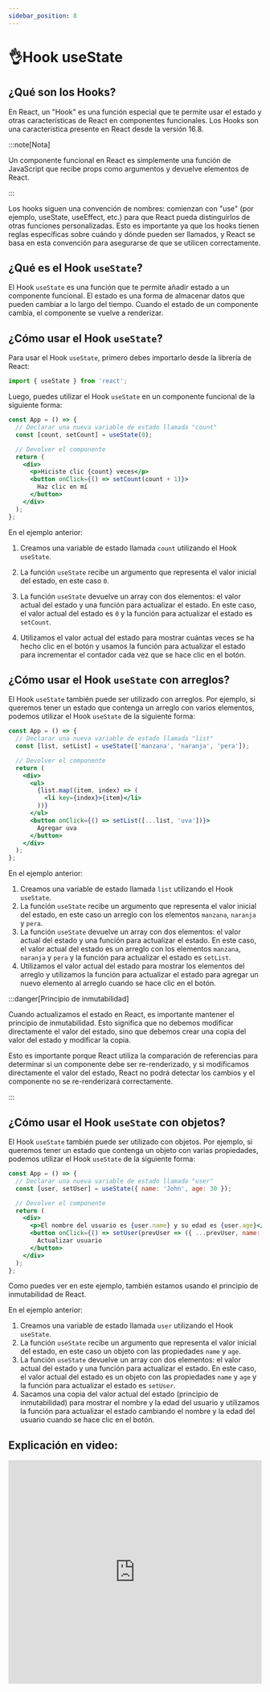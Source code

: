 ```yaml
---
sidebar_position: 8
---
```


# 👌Hook useState

## ¿Qué son los Hooks?

En React, un "Hook" es una función especial que te permite usar el estado y otras características de React en componentes funcionales. Los Hooks son una característica presente en React desde la versión 16.8.

:::note[Nota]

Un componente funcional en React es simplemente una función de JavaScript que recibe props como argumentos y devuelve elementos de React.

:::

Los hooks siguen una convención de nombres: comienzan con "use" (por ejemplo, useState, useEffect, etc.) para que React pueda distinguirlos de otras funciones personalizadas. Esto es importante ya que los hooks tienen reglas específicas sobre cuándo y dónde pueden ser llamados, y React se basa en esta convención para asegurarse de que se utilicen correctamente.

## ¿Qué es el Hook `useState`?

El Hook `useState` es una función que te permite añadir estado a un componente funcional. El estado es una forma de almacenar datos que pueden cambiar a lo largo del tiempo. Cuando el estado de un componente cambia, el componente se vuelve a renderizar.

## ¿Cómo usar el Hook `useState`?

Para usar el Hook `useState`, primero debes importarlo desde la librería de React:

```jsx
import { useState } from 'react';
```

Luego, puedes utilizar el Hook `useState` en un componente funcional de la siguiente forma:

```jsx
const App = () => {
  // Declarar una nueva variable de estado llamada "count"
  const [count, setCount] = useState(0);

  // Devolver el componente
  return (
    <div>
      <p>Hiciste clic {count} veces</p>
      <button onClick={() => setCount(count + 1)}>
        Haz clic en mí
      </button>
    </div>
  );
};
```

En el ejemplo anterior: 

1. Creamos una variable de estado llamada `count` utilizando el Hook `useState`. 
2. La función `useState` recibe un argumento que representa el valor inicial del estado, en este caso `0`. 
3. La función `useState` devuelve un array con dos elementos: el valor actual del estado y una función para actualizar el estado. En este caso, el valor actual del estado es `0` y la función para actualizar el estado es `setCount`. 

4. Utilizamos el valor actual del estado para mostrar cuántas veces se ha hecho clic en el botón y usamos la función para actualizar el estado para incrementar el contador cada vez que se hace clic en el botón.

## ¿Cómo usar el Hook `useState` con arreglos?

El Hook `useState` también puede ser utilizado con arreglos. Por ejemplo, si queremos tener un estado que contenga un arreglo con varios elementos, podemos utilizar el Hook `useState` de la siguiente forma:

```jsx
const App = () => {
  // Declarar una nueva variable de estado llamada "list"
  const [list, setList] = useState(['manzana', 'naranja', 'pera']);

  // Devolver el componente
  return (
    <div>
      <ul>
        {list.map((item, index) => (
          <li key={index}>{item}</li>
        ))}
      </ul>
      <button onClick={() => setList([...list, 'uva'])}>
        Agregar uva
      </button>
    </div>
  );
};
```

En el ejemplo anterior: 

1. Creamos una variable de estado llamada `list` utilizando el Hook `useState`. 
2. La función `useState` recibe un argumento que representa el valor inicial del estado, en este caso un arreglo con los elementos `manzana`, `naranja` y `pera`. 
3. La función `useState` devuelve un array con dos elementos: el valor actual del estado y una función para actualizar el estado. En este caso, el valor actual del estado es un arreglo con los elementos `manzana`, `naranja` y `pera` y la función para actualizar el estado es `setList`. 
4. Utilizamos el valor actual del estado para mostrar los elementos del arreglo y utilizamos la función para actualizar el estado para agregar un nuevo elemento al arreglo cuando se hace clic en el botón.

:::danger[Principio de inmutabilidad]

Cuando actualizamos el estado en React, es importante mantener el principio de inmutabilidad. Esto significa que no debemos modificar directamente el valor del estado, sino que debemos crear una copia del valor del estado y modificar la copia.

Esto es importante porque React utiliza la comparación de referencias para determinar si un componente debe ser re-renderizado, y si modificamos directamente el valor del estado, React no podrá detectar los cambios y el componente no se re-renderizará correctamente.

:::

## ¿Cómo usar el Hook `useState` con objetos?

El Hook `useState` también puede ser utilizado con objetos. Por ejemplo, si queremos tener un estado que contenga un objeto con varias propiedades, podemos utilizar el Hook `useState` de la siguiente forma:

```jsx
const App = () => {
  // Declarar una nueva variable de estado llamada "user"
  const [user, setUser] = useState({ name: 'John', age: 30 });

  // Devolver el componente
  return (
    <div>
      <p>El nombre del usuario es {user.name} y su edad es {user.age}</p>
      <button onClick={() => setUser(prevUser => ({ ...prevUser, name: 'Jane', age: 25 }))}>
        Actualizar usuario
      </button>
    </div>
  );
};
```

Como puedes ver en este ejemplo, también estamos usando el principio de inmutabilidad de React.

En el ejemplo anterior: 
1. Creamos una variable de estado llamada `user` utilizando el Hook `useState`. 
2. La función `useState` recibe un argumento que representa el valor inicial del estado, en este caso un objeto con las propiedades `name` y `age`. 
3. La función `useState` devuelve un array con dos elementos: el valor actual del estado y una función para actualizar el estado. En este caso, el valor actual del estado es un objeto con las propiedades `name` y `age` y la función para actualizar el estado es `setUser`. 
4. Sacamos una copia del valor actual del estado (principio de inmutabilidad) para mostrar el nombre y la edad del usuario y utilizamos la función para actualizar el estado cambiando el nombre y la edad del usuario cuando se hace clic en el botón.

## Explicación en video:

<iframe width="100%" height="444" src="https://www.youtube.com/embed/5uzANkOsM-E?si=dzXlnTixgPrqauvy" title="YouTube video player" frameborder="0" allow="accelerometer; autoplay; clipboard-write; encrypted-media; gyroscope; picture-in-picture; web-share" allowfullscreen></iframe>